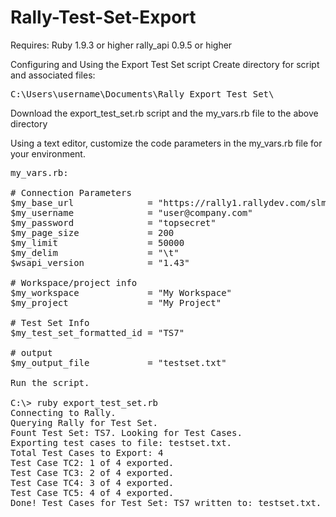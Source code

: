 Rally-Test-Set-Export
=====================

Requires:
Ruby 1.9.3 or higher
rally_api 0.9.5 or higher

Configuring and Using the Export Test Set script
Create directory for script and associated files:

<pre>
C:\Users\username\Documents\Rally Export Test Set\
</pre>
Download the export_test_set.rb script and the my_vars.rb file to the above directory

Using a text editor, customize the code parameters in the my_vars.rb file for your environment.
<pre>
my_vars.rb:

# Connection Parameters
$my_base_url              = "https://rally1.rallydev.com/slm"
$my_username              = "user@company.com"
$my_password              = "topsecret"
$my_page_size             = 200
$my_limit                 = 50000
$my_delim                 = "\t"
$wsapi_version            = "1.43"

# Workspace/project info
$my_workspace             = "My Workspace"
$my_project               = "My Project"

# Test Set Info
$my_test_set_formatted_id = "TS7"

# output
$my_output_file           = "testset.txt"

Run the script.

C:\> ruby export_test_set.rb
Connecting to Rally.
Querying Rally for Test Set.
Fount Test Set: TS7. Looking for Test Cases.
Exporting test cases to file: testset.txt.
Total Test Cases to Export: 4
Test Case TC2: 1 of 4 exported.
Test Case TC3: 2 of 4 exported.
Test Case TC4: 3 of 4 exported.
Test Case TC5: 4 of 4 exported.
Done! Test Cases for Test Set: TS7 written to: testset.txt.

</pre>